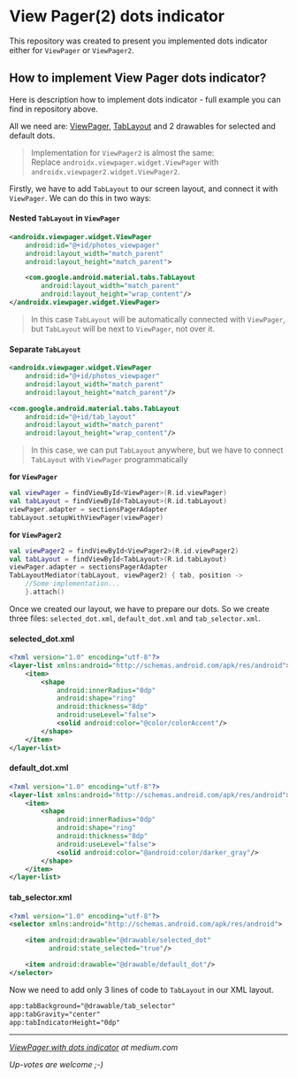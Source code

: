 # View Pager(2) dots indicator

This repository was created to present you implemented dots indicator
either for `ViewPager` or `ViewPager2`.


## How to implement View Pager dots indicator?

Here is description how to implement dots indicator - full example you can find in repository above.

All we need are: [ViewPager][1], [TabLayout][2] and 2 drawables for
selected and default dots.

> Implementation for `ViewPager2` is almost the same:  
> Replace `androidx.viewpager.widget.ViewPager` with `androidx.viewpager2.widget.ViewPager2`.

Firstly, we have to add `TabLayout` to our screen layout, and connect it
with `ViewPager`. We can do this in two ways:


#### Nested `TabLayout` in `ViewPager`
```xml
<androidx.viewpager.widget.ViewPager
    android:id="@+id/photos_viewpager"
    android:layout_width="match_parent"
    android:layout_height="match_parent">

    <com.google.android.material.tabs.TabLayout
        android:layout_width="match_parent"
        android:layout_height="wrap_content"/>
</androidx.viewpager.widget.ViewPager>
```

> In this case `TabLayout` will be automatically connected with
> `ViewPager`, but `TabLayout` will be next to `ViewPager`, not over it.

#### Separate `TabLayout`

```xml
<androidx.viewpager.widget.ViewPager
    android:id="@+id/photos_viewpager"
    android:layout_width="match_parent"
    android:layout_height="match_parent"/>

<com.google.android.material.tabs.TabLayout
    android:id="@+id/tab_layout"
    android:layout_width="match_parent"
    android:layout_height="wrap_content"/>
```

> In this case, we can put `TabLayout` anywhere, but we have to connect
> `TabLayout` with `ViewPager` programmatically

**for `ViewPager`**
```kotlin
val viewPager = findViewById<ViewPager>(R.id.viewPager)
val tabLayout = findViewById<TabLayout>(R.id.tabLayout)
viewPager.adapter = sectionsPagerAdapter
tabLayout.setupWithViewPager(viewPager)
```
**for `ViewPager2`**
```kotlin
val viewPager2 = findViewById<ViewPager2>(R.id.viewPager2)
val tabLayout = findViewById<TabLayout>(R.id.tabLayout)
viewPager.adapter = sectionsPagerAdapter
TabLayoutMediator(tabLayout, viewPager2) { tab, position ->
    //Some implementation...    
    }.attach()
```

Once we created our layout, we have to prepare our dots. So we create
three files: `selected_dot.xml`, `default_dot.xml` and
`tab_selector.xml`.

#### selected_dot.xml

```xml
<?xml version="1.0" encoding="utf-8"?>
<layer-list xmlns:android="http://schemas.android.com/apk/res/android">
    <item>
        <shape
            android:innerRadius="0dp"
            android:shape="ring"
            android:thickness="8dp"
            android:useLevel="false">
            <solid android:color="@color/colorAccent"/>
        </shape>
    </item>
</layer-list>
```

#### default_dot.xml

```xml
<?xml version="1.0" encoding="utf-8"?>
<layer-list xmlns:android="http://schemas.android.com/apk/res/android">
    <item>
        <shape
            android:innerRadius="0dp"
            android:shape="ring"
            android:thickness="8dp"
            android:useLevel="false">
            <solid android:color="@android:color/darker_gray"/>
        </shape>
    </item>
</layer-list>
```

#### tab_selector.xml

```xml
<?xml version="1.0" encoding="utf-8"?>
<selector xmlns:android="http://schemas.android.com/apk/res/android">

    <item android:drawable="@drawable/selected_dot"
          android:state_selected="true"/>

    <item android:drawable="@drawable/default_dot"/>
</selector>
```

Now we need to add only 3 lines of code to `TabLayout` in our XML
layout.

```xml
app:tabBackground="@drawable/tab_selector"
app:tabGravity="center"
app:tabIndicatorHeight="0dp"
```

---

*[ViewPager with dots indicator][3] at medium.com*

*Up-votes are welcome ;-)*

[1]:
https://developer.android.com/reference/androidx/viewpager/widget/ViewPager?hl=en
[2]: https://developer.android.com/reference/com/google/android/material/tabs/TabLayout?hl=en
[3]: https://medium.com/@adrian.kuta93/android-viewpager-with-dots-indicator-a34c91e59e3a


